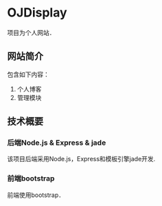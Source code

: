 # OJDisplay
项目为个人网站．
## 网站简介

包含如下内容：

1. 个人博客
2. 管理模块

## 技术概要
### 后端Node.js & Express & jade
该项目后端采用Node.js，Express和模板引擎jade开发.
### 前端bootstrap
前端使用bootstrap．
